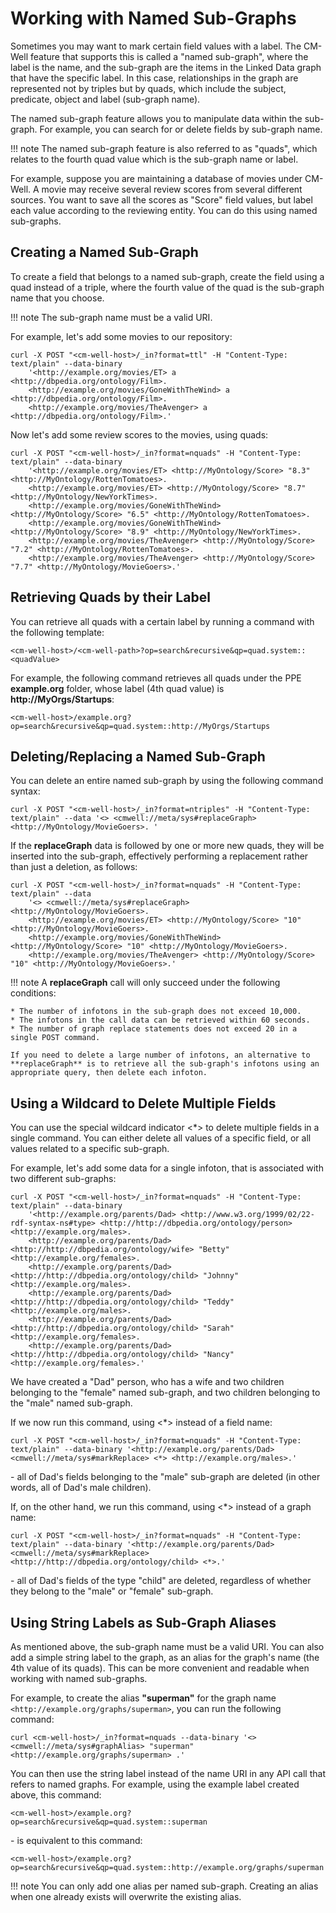 # Working with Named Sub-Graphs

Sometimes you may want to mark certain field values with a label. The CM-Well feature that supports this is called a "named sub-graph", where the label is the name, and the sub-graph are the items in the Linked Data graph that have the specific label. In this case, relationships in the graph are represented not by triples but by quads, which include the subject, predicate, object and label (sub-graph name).

The named sub-graph feature allows you to manipulate data within the sub-graph. For example, you can search for or delete fields by sub-graph name.

!!! note
	The named sub-graph feature is also referred to as "quads", which relates to the fourth quad value which is the sub-graph name or label.

For example, suppose you are maintaining a database of movies under CM-Well. A movie may receive several review scores from several different sources. You want to save all the scores as "Score" field values, but label each value according to the reviewing entity. You can do this using named sub-graphs. 

## Creating a Named Sub-Graph
To create a field that belongs to a named sub-graph, create the field using a quad instead of a triple, where the fourth value of the quad is the sub-graph name that you choose.

!!! note
	The sub-graph name must be a valid URI.

For example, let's add some movies to our repository:

```
curl -X POST "<cm-well-host>/_in?format=ttl" -H "Content-Type: text/plain" --data-binary 
    '<http://example.org/movies/ET> a <http://dbpedia.org/ontology/Film>.
    <http://example.org/movies/GoneWithTheWind> a <http://dbpedia.org/ontology/Film>.
    <http://example.org/movies/TheAvenger> a <http://dbpedia.org/ontology/Film>.'
```

Now let's add some review scores to the movies, using quads:

```
curl -X POST "<cm-well-host>/_in?format=nquads" -H "Content-Type: text/plain" --data-binary 
    '<http://example.org/movies/ET> <http://MyOntology/Score> "8.3" <http://MyOntology/RottenTomatoes>.
    <http://example.org/movies/ET> <http://MyOntology/Score> "8.7" <http://MyOntology/NewYorkTimes>.
    <http://example.org/movies/GoneWithTheWind> <http://MyOntology/Score> "6.5" <http://MyOntology/RottenTomatoes>.
    <http://example.org/movies/GoneWithTheWind> <http://MyOntology/Score> "8.9" <http://MyOntology/NewYorkTimes>.
    <http://example.org/movies/TheAvenger> <http://MyOntology/Score> "7.2" <http://MyOntology/RottenTomatoes>.
    <http://example.org/movies/TheAvenger> <http://MyOntology/Score> "7.7" <http://MyOntology/MovieGoers>.'
```

## Retrieving Quads by their Label

You can retrieve all quads with a certain label by running a command with the following template:

```
<cm-well-host>/<cm-well-path>?op=search&recursive&qp=quad.system::<quadValue>
```

For example, the following command retrieves all quads under the PPE **example.org** folder, whose label (4th quad value) is **http://MyOrgs/Startups**:

```
<cm-well-host>/example.org?op=search&recursive&qp=quad.system::http://MyOrgs/Startups
```

## Deleting/Replacing a Named Sub-Graph

You can delete an entire named sub-graph by using the following command syntax:

```
curl -X POST "<cm-well-host>/_in?format=ntriples" -H "Content-Type: text/plain" --data '<> <cmwell://meta/sys#replaceGraph> <http://MyOntology/MovieGoers>. '
```

If the **replaceGraph** data is followed by one or more new quads, they will be inserted into the sub-graph, effectively performing a replacement rather than just a deletion, as follows:

```
curl -X POST "<cm-well-host>/_in?format=nquads" -H "Content-Type: text/plain" --data 
    '<> <cmwell://meta/sys#replaceGraph> <http://MyOntology/MovieGoers>. 
    <http://example.org/movies/ET> <http://MyOntology/Score> "10" <http://MyOntology/MovieGoers>.
    <http://example.org/movies/GoneWithTheWind> <http://MyOntology/Score> "10" <http://MyOntology/MovieGoers>.
    <http://example.org/movies/TheAvenger> <http://MyOntology/Score> "10" <http://MyOntology/MovieGoers>.'
```

!!! note
	A **replaceGraph** call will only succeed under the following conditions:
	
	* The number of infotons in the sub-graph does not exceed 10,000. 
	* The infotons in the call data can be retrieved within 60 seconds. 
	* The number of graph replace statements does not exceed 20 in a single POST command. 
	
	If you need to delete a large number of infotons, an alternative to **replaceGraph** is to retrieve all the sub-graph's infotons using an appropriate query, then delete each infoton.
    
## Using a Wildcard to Delete Multiple Fields

You can use the special wildcard indicator <*> to delete multiple fields in a single command. You can either delete all values of a specific field, or all values related to a specific sub-graph.

For example, let's add some data for a single infoton, that is associated with two different sub-graphs:

```
curl -X POST "<cm-well-host>/_in?format=nquads" -H "Content-Type: text/plain" --data-binary
    '<http://example.org/parents/Dad> <http://www.w3.org/1999/02/22-rdf-syntax-ns#type> <http://http://dbpedia.org/ontology/person> <http://example.org/males>.
    <http://example.org/parents/Dad> <http://http://dbpedia.org/ontology/wife> "Betty" <http://example.org/females>.
    <http://example.org/parents/Dad> <http://http://dbpedia.org/ontology/child> "Johnny" <http://example.org/males>.
    <http://example.org/parents/Dad> <http://http://dbpedia.org/ontology/child> "Teddy" <http://example.org/males>.
    <http://example.org/parents/Dad> <http://http://dbpedia.org/ontology/child> "Sarah" <http://example.org/females>.
    <http://example.org/parents/Dad> <http://http://dbpedia.org/ontology/child> "Nancy" <http://example.org/females>.'
```

We have created a "Dad" person, who has a wife and two children belonging to the "female" named sub-graph, and two children belonging to the "male" named sub-graph.

If we now run this command, using <*> instead of a field name:

```
curl -X POST "<cm-well-host>/_in?format=nquads" -H "Content-Type: text/plain" --data-binary '<http://example.org/parents/Dad> <cmwell://meta/sys#markReplace> <*> <http://example.org/males>.'
```

\- all of Dad's fields belonging to the "male" sub-graph are deleted (in other words, all of Dad's male children).

If, on the other hand, we run this command, using <*> instead of a graph name:

```
curl -X POST "<cm-well-host>/_in?format=nquads" -H "Content-Type: text/plain" --data-binary '<http://example.org/parents/Dad> <cmwell://meta/sys#markReplace> <http://http://dbpedia.org/ontology/child> <*>.'
```

\- all of Dad's fields of the type "child" are deleted, regardless of whether they belong to the "male" or "female" sub-graph.

<a name="NamedGraphAliases"></a>
## Using String Labels as Sub-Graph Aliases

As mentioned above, the sub-graph name must be a valid URI. You can also add a simple string label to the graph, as an alias for the graph's name (the 4th value of its quads). This can be more convenient and readable when working with named sub-graphs.

For example, to create the alias **"superman"** for the graph name ```<http://example.org/graphs/superman>```, you can run the following command:

```
curl <cm-well-host>/_in?format=nquads --data-binary '<> <cmwell://meta/sys#graphAlias> "superman" <http://example.org/graphs/superman> .'
```

You can then use the string label instead of the name URI in any API call that refers to named graphs. 
For example, using the example label created above, this command:

```
<cm-well-host>/example.org?op=search&recursive&qp=quad.system::superman
```

\- is equivalent to this command:

```
<cm-well-host>/example.org?op=search&recursive&qp=quad.system::http://example.org/graphs/superman
```

!!! note
	You can only add one alias per named sub-graph. Creating an alias when one already exists will overwrite the existing alias.

